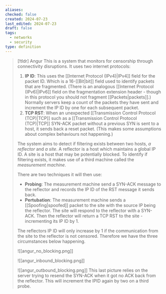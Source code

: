 ```yaml
---
aliases: 
checked: false
created: 2024-07-23
last_edited: 2024-07-23
draft: false
tags:
  - networks
  - security
type: definition
---
```

>[!tldr] Angur
>This is a system that monitors for censorship through connectivity disruptions. It uses two internet protocols:
>
>1. **IP ID**: This uses the [[Internet Protocol (IPv4)|IPv4]] field for the packet ID. Which is a 16-[[Bit|bit]] field used to identify packets that are fragmented. (There is an analogous [[Internet Protocol (IPv6)|IPv6]] field on the fragmentation extension header - though in this protocol you should not fragment [[Packets|packets]].) Normally servers keep a count of the packets they have sent and increment the IP ID by one for each subsequent packet.
>2. **TCP RST**: When an unexpected [[Transmission Control Protocol (TCP)|TCP]] such as a [[Transmission Control Protocol (TCP)|TCP]] SYN-ACK packet without a previous SYN is sent to a host, it sends back a reset packet. (This makes some assumptions about complex behaviours not happening.)
>
>The system aims to detect if filtering exists between two hosts, *a reflector* and *a site*. A reflector is a host which maintains a global IP ID. A site is a host that may be potentially blocked. To identify if filtering exists, it makes use of a third machine called the *measurement machine*.
>
>There are two techniques it will then use:
>
>- **Probing**: The measurement machine send a SYN-ACK message to the reflector and records the IP ID of the RST message it sends back.
>- **Pertubation**: The measurement machine sends a [[Spoofing|spoofed]] packet to the site with the source IP being the reflector. The site will respond to the reflector with a SYN-ACK. Then the reflector will return a TCP RST to the site - incrementing its IP ID by 1.
>
>The reflectors IP ID will only increase by 1 if the communication from the site to the reflector is not censored. Therefore we have the three circumstances below happening.
>
>![[angur_no_blocking.png]]
>
>![[angur_inbound_blocking.png]]
>
>![[angur_outbound_blocking.png]]
>This last picture relies on the server trying to resend the SYN-ACK when it got no ACK back from the reflector. This will increment the IPID again by two on a third probe.

